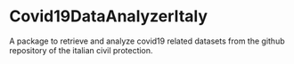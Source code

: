 # Covid19DataAnalyzerItaly

A package to retrieve and analyze covid19 related datasets from the github repository of the italian civil protection.
